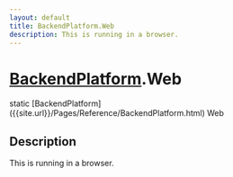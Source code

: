 ```yaml
---
layout: default
title: BackendPlatform.Web
description: This is running in a browser.
---
```

# [BackendPlatform]({{site.url}}/Pages/Reference/BackendPlatform.html).Web

<div class='signature' markdown='1'>
static [BackendPlatform]({{site.url}}/Pages/Reference/BackendPlatform.html) Web
</div>

## Description
This is running in a browser.

